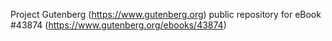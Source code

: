 Project Gutenberg (https://www.gutenberg.org) public repository for eBook #43874 (https://www.gutenberg.org/ebooks/43874)

